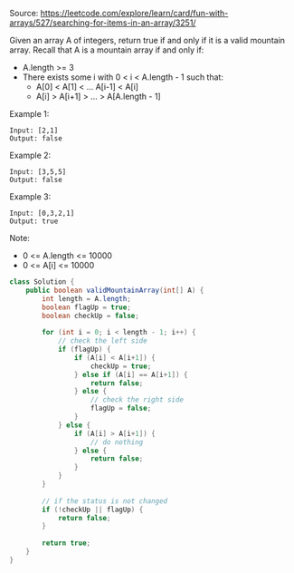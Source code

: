 Source: https://leetcode.com/explore/learn/card/fun-with-arrays/527/searching-for-items-in-an-array/3251/

Given an array A of integers, return true if and only if it is a valid mountain array.
Recall that A is a mountain array if and only if:

- A.length >= 3
- There exists some i with 0 < i < A.length - 1 such that:
  - A[0] < A[1] < ... A[i-1] < A[i]
  - A[i] > A[i+1] > ... > A[A.length - 1]

Example 1:
```
Input: [2,1]
Output: false
```

Example 2:
```
Input: [3,5,5]
Output: false
```

Example 3:
```
Input: [0,3,2,1]
Output: true
```

Note:
- 0 <= A.length <= 10000
- 0 <= A[i] <= 10000 

```Java
class Solution {
    public boolean validMountainArray(int[] A) {
        int length = A.length;
        boolean flagUp = true;
        boolean checkUp = false;
        
        for (int i = 0; i < length - 1; i++) {
            // check the left side
            if (flagUp) {
                if (A[i] < A[i+1]) {
                    checkUp = true;
                } else if (A[i] == A[i+1]) {
                    return false;
                } else {
                    // check the right side
                    flagUp = false;
                }
            } else {
                if (A[i] > A[i+1]) {
                    // do nothing
                } else {
                    return false;
                }
            }
        }
        
        // if the status is not changed
        if (!checkUp || flagUp) {
            return false;
        }
        
        return true;
    }
}
```
